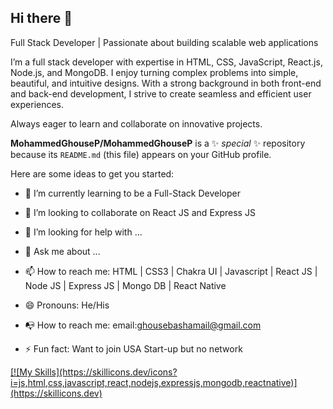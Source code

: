 ## Hi there 👋

Full Stack Developer | Passionate about building scalable web applications

I’m a full stack developer with expertise in HTML, CSS, JavaScript, React.js, Node.js, and MongoDB. I enjoy turning complex problems into simple, beautiful, and intuitive designs. With a strong background in both front-end and back-end development, I strive to create seamless and efficient user experiences.

Always eager to learn and collaborate on innovative projects.


**MohammedGhouseP/MohammedGhouseP** is a ✨ _special_ ✨ repository because its `README.md` (this file) appears on your GitHub profile.

Here are some ideas to get you started:

- 🌱 I’m currently learning to be a Full-Stack Developer
- 👯 I’m looking to collaborate on React JS and Express JS
- 🤔 I’m looking for help with ...
- 💬 Ask me about ...
- 📫 How to reach me: HTML | CSS3 | Chakra UI | Javascript | React JS | Node JS | Express JS | Mongo DB | React Native  
- 😄 Pronouns: He/His
- 📭 How to reach me: email:ghousebashamail@gmail.com
- ⚡ Fun fact: Want to join USA Start-up but no network



  <p align="center">
<a href="https://skillicons.dev"> 
[![My Skills](https://skillicons.dev/icons?i=js,html,css,javascript,react,nodejs,expressjs,mongodb,reactnative)](https://skillicons.dev)
  </a>
</p>


